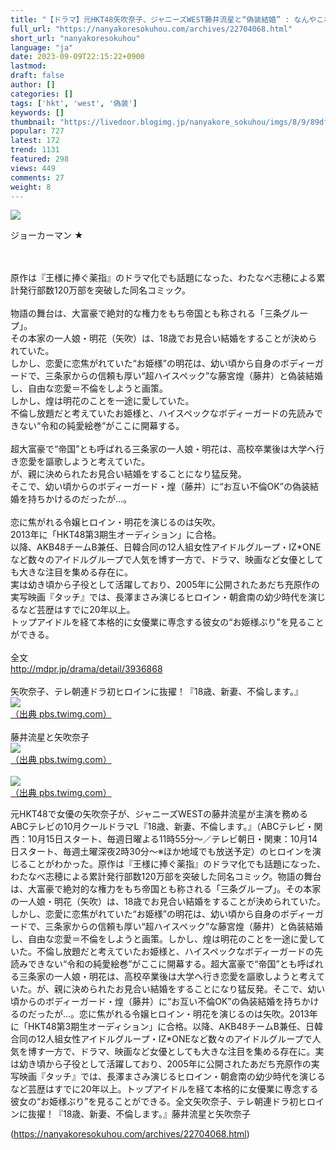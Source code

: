 ```yaml
---
title: "【ドラマ】元HKT48矢吹奈子、ジャニーズWEST藤井流星と“偽装結婚” : なんやこれ速報"
full_url: "https://nanyakoresokuhou.com/archives/22704068.html"
short_url: "nanyakoresokuhou"
language: "ja"
date: 2023-09-09T22:15:22+0900
lastmod: 
draft: false
author: []
categories: []
tags: ['hkt', 'west', '偽装']
keywords: []
thumbnail: "https://livedoor.blogimg.jp/nanyakore_sokuhou/imgs/8/9/89dff536.png"
popular: 727
latest: 172
trend: 1131
featured: 298
views: 449
comments: 27
weight: 8
---
```


![](https://livedoor.blogimg.jp/nanyakore_sokuhou/imgs/8/9/89dff536.png)

<div><p>ジョーカーマン ★ </p><br> <br> 原作は『王様に捧ぐ薬指』のドラマ化でも話題になった、わたなべ志穂による累計発行部数120万部を突破した同名コミック。 <br> <br> 物語の舞台は、大富豪で絶対的な権力をもち帝国とも称される「三条グループ」。 <br> その本家の一人娘・明花（矢吹）は、18歳でお見合い結婚をすることが決められていた。 <br> しかし、恋愛に恋焦がれていた“お姫様”の明花は、幼い頃から自身のボディーガードで、三条家からの信頼も厚い“超ハイスペック”な藤宮煌（藤井）と偽装結婚し、自由な恋愛＝不倫をしようと画策。 <br> しかし、煌は明花のことを一途に愛していた。 <br> 不倫し放題だと考えていたお姫様と、ハイスペックなボディーガードの先読みできない“令和の純愛絵巻”がここに開幕する。 <br> <br> 超大富豪で“帝国”とも呼ばれる三条家の一人娘・明花は、高校卒業後は大学へ行き恋愛を謳歌しようと考えていた。 <br> が、親に決められたお見合い結婚をすることになり猛反発。 <br> そこで、幼い頃からのボディーガード・煌（藤井）に“お互い不倫OK”の偽装結婚を持ちかけるのだったが…。 <br> <br> 恋に焦がれる令嬢ヒロイン・明花を演じるのは矢吹。 <br> 2013年に「HKT48第3期生オーディション」に合格。 <br> 以降、AKB48チームB兼任、日韓合同の12人組女性アイドルグループ・IZ*ONEなど数々のアイドルグループで人気を博す一方で、ドラマ、映画など女優としても大きな注目を集める存在に。 <br> 実は幼き頃から子役として活躍しており、2005年に公開されたあだち充原作の実写映画『タッチ』では、長澤まさみ演じるヒロイン・朝倉南の幼少時代を演じるなど芸歴はすでに20年以上。 <br> トップアイドルを経て本格的に女優業に専念する彼女の“お姫様ぶり”を見ることができる。 <br> <br> 全文 <br> <a href='http://mdpr.jp/drama/detail/3936868' target='_blank'>http://mdpr.jp/drama/detail/3936868</a> <br> <br> 矢吹奈子、テレ朝連ドラ初ヒロインに抜擢！『18歳、新妻、不倫します。』 <br> <a id='img_1_1' class='' target='_blank' href='http://pbs.twimg.com/media/F5QEDN2bYAAAwgL.jpg'><img src='https://livedoor.blogimg.jp/nanyakore_sokuhou/imgs/5/5/552f40f5.jpg'><br>（出典 pbs.twimg.com）<br></a> <br> 藤井流星と矢吹奈子 <br> <a id='img_1_2' class='' target='_blank' href='http://pbs.twimg.com/media/F5VMcrqbMAAfKQf.jpg'><img src='https://livedoor.blogimg.jp/nanyakore_sokuhou/imgs/c/0/c0ee4088.jpg'><br>（出典 pbs.twimg.com）<br></a> <br> <a id='img_1_3' class='' target='_blank' href='http://pbs.twimg.com/media/F5VLmR6bMAAvSTV.jpg'><img src='https://livedoor.blogimg.jp/nanyakore_sokuhou/imgs/0/1/013e4645.jpg'><br>（出典 pbs.twimg.com）<br></a> <p>元HKT48で女優の矢吹奈子が、ジャニーズWESTの藤井流星が主演を務めるABCテレビの10月クールドラマL『18歳、新妻、不倫します。』（ABCテレビ・関西：10月15日スタート、毎週日曜よる11時55分～／テレビ朝日・関東：10月14日スタート、毎週土曜深夜2時30分～※ほか地域でも放送予定）のヒロインを演じることがわかった。原作は『王様に捧ぐ薬指』のドラマ化でも話題になった、わたなべ志穂による累計発行部数120万部を突破した同名コミック。物語の舞台は、大富豪で絶対的な権力をもち帝国とも称される「三条グループ」。その本家の一人娘・明花（矢吹）は、18歳でお見合い結婚をすることが決められていた。しかし、恋愛に恋焦がれていた“お姫様”の明花は、幼い頃から自身のボディーガードで、三条家からの信頼も厚い“超ハイスペック”な藤宮煌（藤井）と偽装結婚し、自由な恋愛＝不倫をしようと画策。しかし、煌は明花のことを一途に愛していた。不倫し放題だと考えていたお姫様と、ハイスペックなボディーガードの先読みできない“令和の純愛絵巻”がここに開幕する。超大富豪で“帝国”とも呼ばれる三条家の一人娘・明花は、高校卒業後は大学へ行き恋愛を謳歌しようと考えていた。が、親に決められたお見合い結婚をすることになり猛反発。そこで、幼い頃からのボディーガード・煌（藤井）に“お互い不倫OK”の偽装結婚を持ちかけるのだったが…。恋に焦がれる令嬢ヒロイン・明花を演じるのは矢吹。2013年に「HKT48第3期生オーディション」に合格。以降、AKB48チームB兼任、日韓合同の12人組女性アイドルグループ・IZ*ONEなど数々のアイドルグループで人気を博す一方で、ドラマ、映画など女優としても大きな注目を集める存在に。実は幼き頃から子役として活躍しており、2005年に公開されたあだち充原作の実写映画『タッチ』では、長澤まさみ演じるヒロイン・朝倉南の幼少時代を演じるなど芸歴はすでに20年以上。トップアイドルを経て本格的に女優業に専念する彼女の“お姫様ぶり”を見ることができる。全文矢吹奈子、テレ朝連ドラ初ヒロインに抜擢！『18歳、新妻、不倫します。』藤井流星と矢吹奈子</p></div>

(https://nanyakoresokuhou.com/archives/22704068.html)
